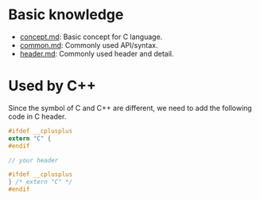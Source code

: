 # Basic knowledge

* [concept.md](concept.md): Basic concept for C language.
* [common.md](common.md): Commonly used API/syntax.
* [header.md](header.md): Commonly used header and detail.

# Used by C++

Since the symbol of C and C++ are different, we need to add the following code in C header.

```c
#ifdef __cplusplus
extern "C" {
#endif

// your header

#ifdef __cplusplus
} /* extern "C" */
#endif
```
